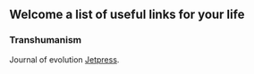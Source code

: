 ## Welcome a list of useful links for your life

### Transhumanism

Journal of evolution [Jetpress](https://jetpress.org).

